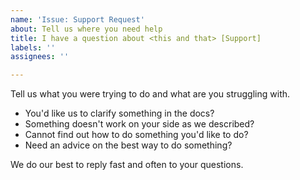 ```yaml
---
name: 'Issue: Support Request'
about: Tell us where you need help
title: I have a question about <this and that> [Support]
labels: ''
assignees: ''

---
```


Tell us what you were trying to do and what are you struggling with.

* You'd like us to clarify something in the docs?
* Something doesn't work on your side as we described? 
* Cannot find out how to do something you'd like to do?
* Need an advice on the best way to do something?

We do our best to reply fast and often to your questions.
